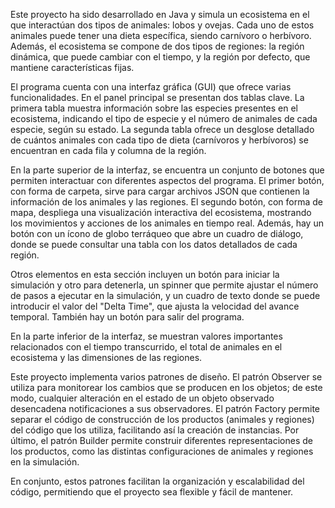 Este proyecto ha sido desarrollado en Java y simula un ecosistema en el que interactúan dos tipos de animales: lobos y ovejas. Cada uno de estos animales puede tener una dieta específica, siendo carnívoro o herbívoro. Además, el ecosistema se compone de dos tipos de regiones: la región dinámica, que puede cambiar con el tiempo, y la región por defecto, que mantiene características fijas.

El programa cuenta con una interfaz gráfica (GUI) que ofrece varias funcionalidades. En el panel principal se presentan dos tablas clave. La primera tabla muestra información sobre las especies presentes en el ecosistema, indicando el tipo de especie y el número de animales de cada especie, según su estado. La segunda tabla ofrece un desglose detallado de cuántos animales con cada tipo de dieta (carnívoros y herbívoros) se encuentran en cada fila y columna de la región.

En la parte superior de la interfaz, se encuentra un conjunto de botones que permiten interactuar con diferentes aspectos del programa. El primer botón, con forma de carpeta, sirve para cargar archivos JSON que contienen la información de los animales y las regiones. El segundo botón, con forma de mapa, despliega una visualización interactiva del ecosistema, mostrando los movimientos y acciones de los animales en tiempo real. Además, hay un botón con un ícono de globo terráqueo que abre un cuadro de diálogo, donde se puede consultar una tabla con los datos detallados de cada región.

Otros elementos en esta sección incluyen un botón para iniciar la simulación y otro para detenerla, un spinner que permite ajustar el número de pasos a ejecutar en la simulación, y un cuadro de texto donde se puede introducir el valor del "Delta Time", que ajusta la velocidad del avance temporal. También hay un botón para salir del programa.

En la parte inferior de la interfaz, se muestran valores importantes relacionados con el tiempo transcurrido, el total de animales en el ecosistema y las dimensiones de las regiones.

Este proyecto implementa varios patrones de diseño. El patrón Observer se utiliza para monitorear los cambios que se producen en los objetos; de este modo, cualquier alteración en el estado de un objeto observado desencadena notificaciones a sus observadores. El patrón Factory permite separar el código de construcción de los productos (animales y regiones) del código que los utiliza, facilitando así la creación de instancias. Por último, el patrón Builder permite construir diferentes representaciones de los productos, como las distintas configuraciones de animales y regiones en la simulación.

En conjunto, estos patrones facilitan la organización y escalabilidad del código, permitiendo que el proyecto sea flexible y fácil de mantener.
